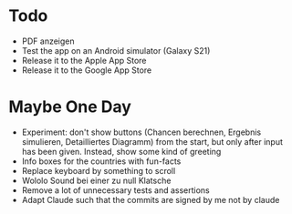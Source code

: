 # Todo
* PDF anzeigen
* Test the app on an Android simulator (Galaxy S21)
* Release it to the Apple App Store
* Release it to the Google App Store


# Maybe One Day
* Experiment: don't show buttons (Chancen berechnen, Ergebnis simulieren, Detailliertes Diagramm) from the start, but
  only after input has been given. Instead, show some kind of greeting
* Info boxes for the countries with fun-facts
* Replace keyboard by something to scroll
* Wololo Sound bei einer zu null Klatsche
* Remove a lot of unnecessary tests and assertions
* Adapt Claude such that the commits are signed by me not by claude
